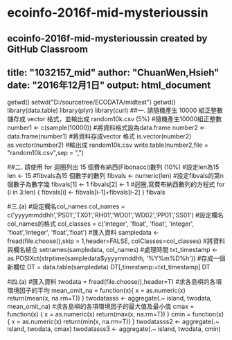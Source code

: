 # ecoinfo-2016f-mid-mysterioussin
ecoinfo-2016f-mid-mysterioussin created by GitHub Classroom
---
title: "1032157_mid"
author: "ChuanWen,Hsieh"
date: "2016年12月1日"
output: html_document
---

getwd()
setwd("D:/sourcetree/ECODATA/midtest")
getwd()
library(data.table)
library(plyr)
library(curl)
##一. 請隨機產生 10000 組正整數儲存成 vector 格式，並輸出成 random10k.csv (5%)
#隨機產生10000組正整數
number1 <- c(sample(10000))
#將資料格式設為data.frame
number2 <- data.frame(number1)
#將資料存成vector 格式
is.vector(number2)
as.vector(number2)
#輸出成 random10k.csv
write.table(number2,file = "random10k.csv",sep = ",")

##二. 請使用 for 迴圈列出 15 個費布納西(Fibonacci)數列 (10%)
#設定len為15
len <- 15
#fibvals為15 個數字的數列
fibvals <- numeric(len)
#設定fibvals的第n個數子為數字幾
fibvals[1] <- 1
fibvals[2] <- 1
#迴圈,寫費布納西數列的方程式
for (i in 3:len) { 
  fibvals[i] <- fibvals[i-1]+fibvals[i-2]
} 
fibvals

#三.(a)
#設定欄名col_names
col_names = c('yyyymmddhh','PS01','TX01','RH01','WD01','WD02','PP01','SS01')
#設定欄名col_names的格式
col_classes = c('integer', 'float', 'float', 'integer', 'float','integer', 'float','float')
#匯入資料
sampledata <- fread(file.choose(),skip = 1,header=FALSE, colClasses=col_classes)
#將資料與欄名結合
setnames(sampledata, col_names)
#處理時間
txt_timestamp <-  as.POSIXct(strptime(sampledata$yyyymmddhh, '%Y%m%D%h'))
#存成一個新欄位
DT = data.table(sampledata)
DT[,timestamp:=txt_timestamp]
DT

#四.(a)
#匯入資料
twodata = fread(file.choose(),header=T)
#求各島嶼的各項環境因子的平均
mean_omit_na = function(x){
  x = as.numeric(x)
  return(mean(x, na.rm=T))
}
twodatasss <- aggregate(.~ island, twodata, mean_omit_na)
#求各島嶼的各項環境因子的最大值及最小值
cmax = function(x) {
  x = as.numeric(x)
  return(max(x, na.rm=T))
}
cmin = function(x) {
  x = as.numeric(x)
  return(min(x, na.rm=T))
}
twodatasss2 <- aggregate(.~ island, twodata, cmax)
twodatasss3 <- aggregate(.~ island, twodata, cmin)
